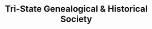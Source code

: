 ---
layout: repo
title: "Tri-State Genealogical & Historical Society"
id: 3708
permalink: repos/3708/
---